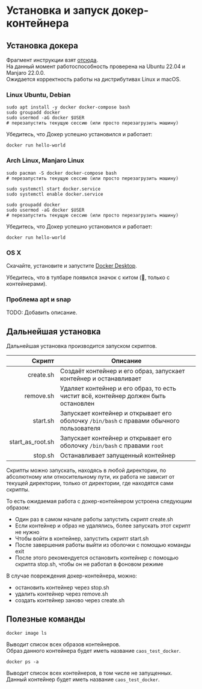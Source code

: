 # Установка и запуск докер-контейнера

## Установка докера

Фрагмент инструкции взят [отсюда](https://gitlab.com/Lipovsky/concurrency-course/-/blob/master/docs/docker.md). <br />
На данный момент работоспособность проверена на Ubuntu 22.04 и Manjaro 22.0.0. <br />
Ожидается корректность работы на дистрибутивах Linux и macOS.

### Linux Ubuntu, Debian

```shell
sudo apt install -y docker docker-compose bash
sudo groupadd docker
sudo usermod -aG docker $USER
# перезапустить текущую сессию (или просто перезагрузить машину)
```

Убедитесь, что Докер успешно установился и работает:
```shell
docker run hello-world
```

### Arch Linux, Manjaro Linux

```shell
sudo pacman -S docker docker-compose bash
# перезапустить текущую сессию (или просто перезагрузить машину)

sudo systemctl start docker.service
sudo systemctl enable docker.service

sudo groupadd docker
sudo usermod -aG docker $USER
# перезапустить текущую сессию (или просто перезагрузить машину)
```

Убедитесь, что Докер успешно установился и работает:
```shell
docker run hello-world
```

### OS X

Скачайте, установите и запустите [Docker Desktop](https://docs.docker.com/desktop/install/mac-install/).

Убедитесь, что в тулбаре появился значок с китом (🐳, только с контейнерами).

### Проблема apt и snap

TODO: Добавить описание.

## Дальнейшая установка

Дальнейшая установка производится запуском скриптов.

| Скрипт | Описание |
|-------:|-----------|
| create.sh | Создаёт контейнер и его образ, запускает контейнер и останавливает |
| remove.sh | Удаляет контейнер и его образ, то есть чистит всё, контейнер должен быть остановлен |
| start.sh | Запускает контейнер и открывает его оболочку `/bin/bash` с правами обычного пользователя |
| start\_as\_root.sh | Запускает контейнер и открывает его оболочку `/bin/bash` с правами `root` |
| stop.sh | Останавливает запущенный контейнер |

Скрипты можно запускать, находясь в любой директории, по абсолютному или относительному пути,
их работа не зависит от текущей директории, только от директории, где находятся сами скрипты.

То есть ожидаемая работа с докер-контейнером устроена следующим образом:
- Один раз в самом начале работы запустить скрипт create.sh
- Если контейнер и образ не удалялись, более запускать этот скрипт не нужно
- Чтобы войти в контейнер, запустить скрипт start.sh
- После завершения работы выйти из оболочки с помощью команды exit
- После этого рекомендуется остановить контейнер с помощью скрипта stop.sh, чтобы он не работал в фоновом режиме

В случае повреждения докер-контейнера, можно:
- остановить контейнер через stop.sh
- удалить контейнер через remove.sh
- создать контейнер заново через create.sh

## Полезные команды
```shell
docker image ls
```
Выводит список всех образов контейнеров. <br />
Образ данного контейнера будет иметь название `caos_test_docker`.
```shell
docker ps -a
```
Выводит список всех контейнеров, в том числе не запущенных. <br />
Данный контейнер будет иметь название `caos_test_docker`.
